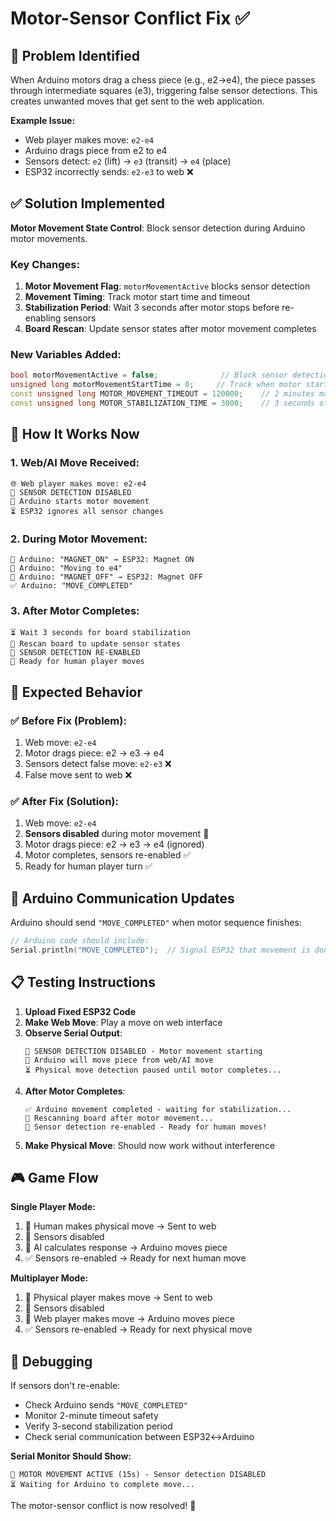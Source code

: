 # Motor-Sensor Conflict Fix ✅

## 🚨 Problem Identified

When Arduino motors drag a chess piece (e.g., e2→e4), the piece passes through intermediate squares (e3), triggering false sensor detections. This creates unwanted moves that get sent to the web application.

**Example Issue:**
- Web player makes move: `e2-e4`  
- Arduino drags piece from e2 to e4
- Sensors detect: `e2` (lift) → `e3` (transit) → `e4` (place)
- ESP32 incorrectly sends: `e2-e3` to web ❌

## ✅ Solution Implemented

**Motor Movement State Control**: Block sensor detection during Arduino motor movements.

### Key Changes:

1. **Motor Movement Flag**: `motorMovementActive` blocks sensor detection
2. **Movement Timing**: Track motor start time and timeout
3. **Stabilization Period**: Wait 3 seconds after motor stops before re-enabling sensors
4. **Board Rescan**: Update sensor states after motor movement completes

### New Variables Added:
```cpp
bool motorMovementActive = false;              // Block sensor detection during motors
unsigned long motorMovementStartTime = 0;     // Track when motor started
const unsigned long MOTOR_MOVEMENT_TIMEOUT = 120000;    // 2 minutes max
const unsigned long MOTOR_STABILIZATION_TIME = 3000;    // 3 seconds stabilization
```

## 🔄 How It Works Now

### 1. **Web/AI Move Received:**
```
🌐 Web player makes move: e2-e4
🚫 SENSOR DETECTION DISABLED
🤖 Arduino starts motor movement
⏳ ESP32 ignores all sensor changes
```

### 2. **During Motor Movement:**
```
🤖 Arduino: "MAGNET_ON" → ESP32: Magnet ON
🚀 Arduino: "Moving to e4"
🧲 Arduino: "MAGNET_OFF" → ESP32: Magnet OFF  
✅ Arduino: "MOVE_COMPLETED"
```

### 3. **After Motor Completes:**
```
⏳ Wait 3 seconds for board stabilization
🔄 Rescan board to update sensor states
🎯 SENSOR DETECTION RE-ENABLED
👤 Ready for human player moves
```

## 🎯 Expected Behavior

### ✅ **Before Fix (Problem):**
1. Web move: `e2-e4`
2. Motor drags piece: e2 → e3 → e4
3. Sensors detect false move: `e2-e3` ❌
4. False move sent to web ❌

### ✅ **After Fix (Solution):**
1. Web move: `e2-e4`
2. **Sensors disabled** during motor movement 🚫
3. Motor drags piece: e2 → e3 → e4 (ignored)
4. Motor completes, sensors re-enabled ✅
5. Ready for human player turn ✅

## 🔧 Arduino Communication Updates

Arduino should send `"MOVE_COMPLETED"` when motor sequence finishes:

```cpp
// Arduino code should include:
Serial.println("MOVE_COMPLETED");  // Signal ESP32 that movement is done
```

## 📋 Testing Instructions

1. **Upload Fixed ESP32 Code**
2. **Make Web Move**: Play a move on web interface
3. **Observe Serial Output**:
   ```
   🚫 SENSOR DETECTION DISABLED - Motor movement starting
   🤖 Arduino will move piece from web/AI move
   ⏳ Physical move detection paused until motor completes...
   ```
4. **After Motor Completes**:
   ```
   ✅ Arduino movement completed - waiting for stabilization...
   🔄 Rescanning board after motor movement...
   🎯 Sensor detection re-enabled - Ready for human moves!
   ```
5. **Make Physical Move**: Should now work without interference

## 🎮 Game Flow

**Single Player Mode:**
1. 👤 Human makes physical move → Sent to web
2. 🚫 Sensors disabled
3. 🤖 AI calculates response → Arduino moves piece  
4. ✅ Sensors re-enabled → Ready for next human move

**Multiplayer Mode:**
1. 👤 Physical player makes move → Sent to web
2. 🚫 Sensors disabled  
3. 👥 Web player makes move → Arduino moves piece
4. ✅ Sensors re-enabled → Ready for next physical move

## 🐛 Debugging

If sensors don't re-enable:
- Check Arduino sends `"MOVE_COMPLETED"`
- Monitor 2-minute timeout safety
- Verify 3-second stabilization period
- Check serial communication between ESP32↔Arduino

**Serial Monitor Should Show:**
```
🤖 MOTOR MOVEMENT ACTIVE (15s) - Sensor detection DISABLED
⏳ Waiting for Arduino to complete move...
```

The motor-sensor conflict is now resolved! 🎉

